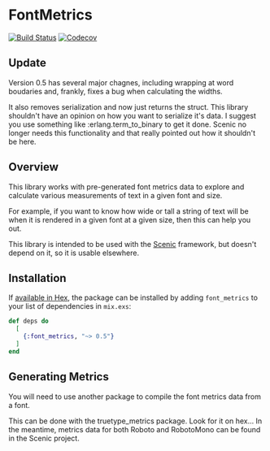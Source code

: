 # FontMetrics

[![Build Status](https://travis-ci.org/boydm/font_metrics.svg?branch=master)](https://travis-ci.org/boydm/font_metrics)
[![Codecov](https://codecov.io/gh/boydm/font_metrics/branch/master/graph/badge.svg)](https://codecov.io/gh/boydm/font_metrics)


## Update
Version 0.5 has several major chagnes, including wrapping at word boudaries and, frankly,
fixes a bug when calculating the widths.

It also removes serialization and now just returns the struct. This library shouldn't
have an opinion on how you want to serialize it's data. I suggest you use something
like :erlang.term_to_binary to get it done. Scenic no longer needs this functionality
and that really pointed out how it shouldn't be here.


## Overview
This library works with pre-generated font metrics data to explore and calculate various
measurements of text in a given font and size.

For example, if you want to know how wide or tall a string of text will be when
it is rendered in a given font at a given size, then this can help you out.

This library is intended to be used with the [Scenic](https://hex.pm/packages/scenic)
framework, but doesn't depend on it, so it is usable elsewhere.

## Installation

If [available in Hex](https://hex.pm/docs/publish), the package can be installed
by adding `font_metrics` to your list of dependencies in `mix.exs`:

```elixir
def deps do
  [
    {:font_metrics, "~> 0.5"}
  ]
end
```

## Generating Metrics

You will need to use another package to compile the font metrics data from a font.

This can be done with the truetype_metrics package. Look for it on hex... In the meantime, metrics data for both Roboto and RobotoMono can be found in the Scenic project.
